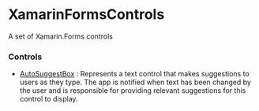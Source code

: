# XamarinFormsControls
A set of Xamarin.Forms controls

### Controls

- [AutoSuggestBox](/dotMorten/XamarinFormsControls/tree/master/AutoSuggestBox) : Represents a text control that makes suggestions to users as they type. The app is notified when text has been changed by the user and is responsible for providing relevant suggestions for this control to display.
